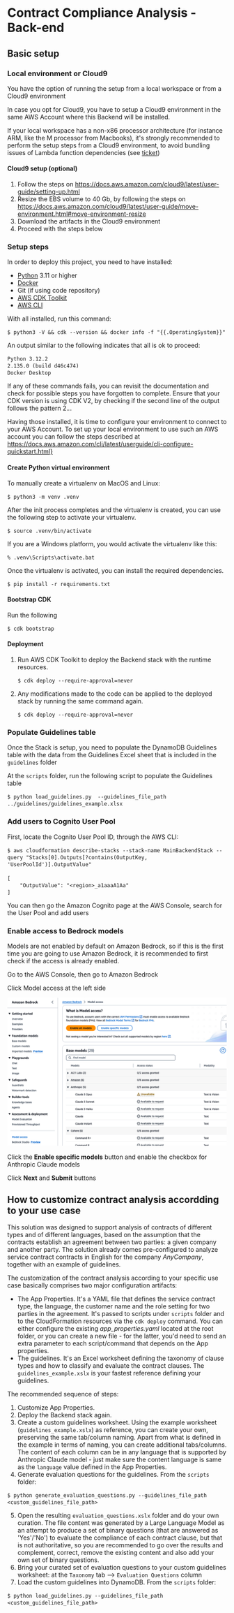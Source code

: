 # Contract Compliance Analysis - Back-end

## Basic setup

### Local environment or Cloud9

You have the option of running the setup from a local workspace or from a Cloud9 environment

In case you opt for Cloud9, you have to setup a Cloud9 environment in the same AWS Account where this Backend will
be installed.

If your local workspace has a non-x86 processor architecture (for instance ARM, like the M processor from Macbooks), it's strongly recommended to perform the setup steps from a Cloud9 environment, to avoid bundling issues of Lambda function dependencies (see [ticket](https://github.com/awslabs/generative-ai-cdk-constructs/issues/541)) 

#### Cloud9 setup (optional)

1. Follow the steps on https://docs.aws.amazon.com/cloud9/latest/user-guide/setting-up.html
2. Resize the EBS volume to 40 Gb, by following the steps on https://docs.aws.amazon.com/cloud9/latest/user-guide/move-environment.html#move-environment-resize
3. Download the artifacts in the Cloud9 environment
4. Proceed with the steps below

### Setup steps  

In order to deploy this project, you need to have installed:

- [Python](https://www.python.org/downloads/) 3.11 or higher
- [Docker](https://docs.docker.com/engine/install/)
- Git (if using code repository)
- [AWS CDK Toolkit](https://docs.aws.amazon.com/cdk/v2/guide/cli.html)
- [AWS CLI](https://docs.aws.amazon.com/cli/latest/userguide/install-cliv2.html)

With all installed, run this command:

```shell
$ python3 -V && cdk --version && docker info -f "{{.OperatingSystem}}"
```

An output similar to the following indicates that all is ok to proceed:

```shell
Python 3.12.2
2.135.0 (build d46c474)
Docker Desktop
```

If any of these commands fails, you can revisit the documentation and check for possible steps you have forgotten to complete. 
Ensure that your CDK version is using CDK V2, by checking if the second line of the output follows the pattern 2.*.*.

Having those installed, it is time to configure your environment to connect to your AWS Account.
To set up your local environment to use such an AWS account you can follow the steps described at 
https://docs.aws.amazon.com/cli/latest/userguide/cli-configure-quickstart.html} 

#### Create Python virtual environment

To manually create a virtualenv on MacOS and Linux:

```shell
$ python3 -m venv .venv
```

After the init process completes and the virtualenv is created, you can use the following
step to activate your virtualenv.

```shell
$ source .venv/bin/activate
```

If you are a Windows platform, you would activate the virtualenv like this:

```shell
% .venv\Scripts\activate.bat
```

Once the virtualenv is activated, you can install the required dependencies.

```shell
$ pip install -r requirements.txt
```

#### Bootstrap CDK

Run the following
```
$ cdk bootstrap
```

#### Deployment


1. Run AWS CDK Toolkit to deploy the Backend stack with the runtime resources.
    ```shell
    $ cdk deploy --require-approval=never
    ```
2. Any modifications made to the code can be applied to the deployed stack by running the same command again.
    ```shell
    $ cdk deploy --require-approval=never
    ```
   
### Populate Guidelines table

Once the Stack is setup, you need to populate the DynamoDB Guidelines table with the data from the Guidelines Excel sheet 
that is included in the `guidelines` folder

At the `scripts` folder, run the following script to populate the Guidelines table
```shell
$ python load_guidelines.py  --guidelines_file_path ../guidelines/guidelines_example.xlsx
```

### Add users to Cognito User Pool

First, locate the Cognito User Pool ID, through the AWS CLI:

```shell
$ aws cloudformation describe-stacks --stack-name MainBackendStack --query "Stacks[0].Outputs[?contains(OutputKey, 'UserPoolId')].OutputValue"

[
    "OutputValue": "<region>_a1aaaA1Aa"
]
```

You can then go the Amazon Cognito page at the AWS Console, search for the User Pool and add users

### Enable access to Bedrock models

Models are not enabled by default on Amazon Bedrock, so if this is the first time you are going to use Amazon Bedrock, 
it is recommended to first check if the access is already enabled.

Go to the AWS Console, then go to Amazon Bedrock

Click Model access at the left side

![Bedrock Model Access](images/bedrock-model-access.png)

Click the **Enable specific models** button and enable the checkbox for Anthropic Claude models

Click **Next** and **Submit** buttons


## How to customize contract analysis accordding to your use case  

This solution was designed to support analysis of contracts of different types and of different languages, based on the assumption that the contracts establish an agreement between two parties: a given company and another party. The solution already comes pre-configured to analyze service contract contracts in English for the company *AnyCompany*, together with an example of guidelines.    

The customization of the contract analysis according to your specific use case basically comprises two major configuration artifacts:
- The App Properties. It's a YAML file that defines the service contract type, the language, the customer name and the role setting for two parties in the agreement. It's passed to scripts under `scripts` folder and to the CloudFormation resources via the `cdk deploy` command. You can either configure the existing *app_properties.yaml* located at the root folder, or you can create a new file - for the latter, you'd need to send an extra parameter to each script/command that depends on the App properties.
- The guidelines. It's an Excel worksheet defining the taxonomy of clause types and how to classify and evaluate the contract clauses. The `guidelines_example.xslx` is your fastest reference defining your guidelines. 

The recommended sequence of steps:
1. Customize App Properties. 
2. Deploy the Backend stack again. 
3. Create a custom guidelines worksheet. Using the example worksheet (`guidelines_example.xslx`) as reference, you can create your own, preserving the same tab/column naming. Apart from what is defined in the example in terms of naming, you can create additional tabs/columns. The content of each column can be in any language that is supported by Anthropic Claude model - just make sure the content language is same as the `language` value defined in the App Properties.
4. Generate evaluation questions for the guidelines. From the `scripts` folder:
```shell
$ python generate_evaluation_questions.py --guidelines_file_path <custom_guidelines_file_path>
```
5. Open the resulting `evaluation_questions.xslx` folder and do your own curation. The file content was generated by a Large Language Model as an attempt to produce a set of binary questions (that are answered as 'Yes'/'No') to evaluate the compliance of each contract clause, but that is not authoritative, so you are recommended to go over the results and complement, correct, remove the existing content and also add your own set of binary questions.
6. Bring your curated set of evaluation questions to your custom guidelines worksheet: at the `Taxonomy` tab --> `Evaluation Questions` column
7. Load the custom guidelines into DynamoDB. From the `scripts` folder:
```shell
$ python load_guidelines.py --guidelines_file_path <custom_guidelines_file_path>
```